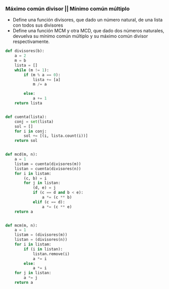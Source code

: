 ### Máximo común divisor || Mínimo común múltiplo

* Define una función divisores, que dado un número natural, de una lista con todos sus divisores
* Define una función MCM y otra MCD, que dado dos números naturales, devuelva su mínimo común múltiplo y su máximo común divisor respectivamente.

```python
def divisores(b):
    a = 2
    m = b
    lista = []
    while (m != 1):
        if (m % a == 0):
            lista += [a]
            m /= a

        else:
            a += 1
    return lista


def cuenta(lista):
    conj = set(lista)
    sol = []
    for i in conj:
        sol += [(i, lista.count(i))]
    return sol


def mcd(m, n):
    a = 1
    listam = cuenta(divisores(m))
    listan = cuenta(divisores(n))
    for i in listam:
        (c, b) = i
        for j in listan:
            (d, e) = j
            if (c == d and b < e):
                a *= (c ** b)
            elif (c == d):
                a *= (c ** e)
    return a


def mcm(m, n):
    a = 1
    listam = (divisores(m))
    listan = (divisores(n))
    for i in listam:
        if (i in listan):
            listan.remove(i)
            a *= i
        else:
            a *= i
    for j in listan:
        a *= j
    return a
```




